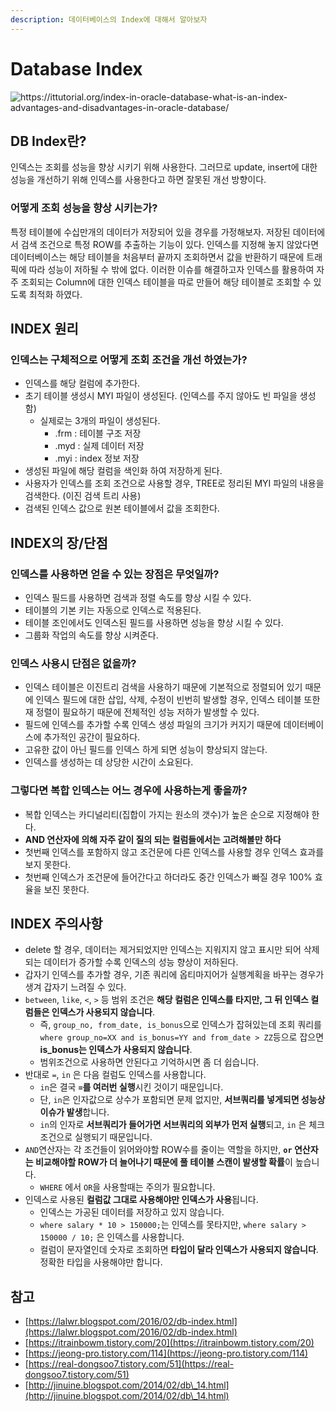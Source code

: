 ```yaml
---
description: 데이터베이스의 Index에 대해서 알아보자
---
```


# Database Index

![https://ittutorial.org/index-in-oracle-database-what-is-an-index-advantages-and-disadvantages-in-oracle-database/
](<../.gitbook/assets/image (122).png>)

## DB Index란?

인덱스는 조회를 성능을 향상 시키기 위해 사용한다. 그러므로 update, insert에 대한 성능을 개선하기 위해 인덱스를 사용한다고 하면 잘못된 개선 방향이다.

### 어떻게 조회 성능을 향상 시키는가?

특정 테이블에 수십만개의 데이터가 저장되어 있을 경우를 가정해보자. 저장된 데이터에서 검색 조건으로 특정 ROW를 추출하는 기능이 있다. 인덱스를 지정해 놓지 않았다면 데이터베이스는 해당 테이블을 처음부터 끝까지 조회하면서 값을 반환하기 때문에 트래픽에 따라 성능이 저하될 수 밖에 없다. 이러한 이슈를 해결하고자 인덱스를 활용하여 자주 조회되는 Column에 대한 인덱스 테이블을 따로 만들어 해당 테이블로 조회할 수 있도록 최적화 하였다.

## INDEX 원리

### 인덱스는 구체적으로 어떻게 조회 조건을 개선 하였는가?

* 인덱스를 해당 컬럼에 추가한다.
* 초기 테이블 생성시 MYI 파일이 생성된다. (인덱스를 주지 않아도 빈 파일을 생성함)
  * 실제로는 3개의 파일이 생성된다.
    * .frm : 테이블 구조 저장
    * .myd : 실제 데이터 저장
    * .myi : index 정보 저장
* 생성된 파일에 해당 컬럼을 색인화 하여 저장하게 된다.
* 사용자가 인덱스를 조회 조건으로 사용할 경우, TREE로 정리된 MYI 파일의 내용을 검색한다. (이진 검색 트리 사용)
* 검색된 인덱스 값으로 원본 테이블에서 값을 조회한다.

## INDEX의 장/단점

### 인덱스를 사용하면 얻을 수 있는 장점은 무엇일까?

* 인덱스 필드를 사용하면 검색과 정렬 속도를 향상 시킬 수 있다.
* 테이블의 기본 키는 자동으로 인덱스로 적용된다.
* 테이블 조인에서도 인덱스된 필드를 사용하면 성능을 향상 시킬 수 있다.
* 그룹화 작업의 속도를 향상 시켜준다.

### 인덱스 사용시 단점은 없을까?

* 인덱스 테이블은 이진트리 검색을 사용하기 때문에 기본적으로 정렬되어 있기 때문에 인덱스 필드에 대한 삽입, 삭제, 수정이 빈번히 발생할 경우, 인덱스 테이블 또한 재 정렬이 필요하기 때문에 전체적인 성능 저하가 발생할 수 있다.
* 필드에 인덱스를 추가할 수록 인덱스 생성 파일의 크기가 커지기 때문에 데이터베이스에 추가적인 공간이 필요하다.
* 고유한 값이 아닌 필드를 인덱스 하게 되면 성능이 향상되지 않는다.
* 인덱스를 생성하는 데 상당한 시간이 소요된다.

### 그렇다면 복합 인덱스는 어느 경우에 사용하는게 좋을까?

* 복합 인덱스는 카디널리티(집합이 가지는 원소의 갯수)가 높은 순으로 지정해야 한다.
* **AND 연산자에 의해 자주 같이 질의 되는 컬럼들에서는 고려해볼만 하다**
* 첫번째 인덱스를 포함하지 않고 조건문에 다른 인덱스를 사용할 경우 인덱스 효과를 보지 못한다.
* 첫번째 인덱스가 조건문에 들어간다고 하더라도 중간 인덱스가 빠질 경우 100% 효율을 보진 못한다.

## INDEX 주의사항

* delete 할 경우, 데이터는 제거되었지만 인덱스는 지워지지 않고 표시만 되어 삭제되는 데이터가 증가할 수록 인덱스의 성능 향상이 저하된다.
* 갑자기 인덱스를 추가할 경우, 기존 쿼리에 옵티마지어가 실행계획을 바꾸는 경우가 생겨 갑자기 느려질 수 있다.
* `between`, `like`, `<`, `>` 등 범위 조건은 **해당 컬럼은 인덱스를 타지만, 그 뒤 인덱스 컬럼들은 인덱스가 사용되지 않습니다**.
  * 즉, `group_no, from_date, is_bonus`으로 인덱스가 잡혀있는데 조회 쿼리를 `where group_no=XX and is_bonus=YY and from_date > ZZ`등으로 잡으면 **is\_bonus는 인덱스가 사용되지 않습니다**.
  * 범위조건으로 사용하면 안된다고 기억하시면 좀 더 쉽습니다.
* 반대로 `=`, `in` 은 다음 컬럼도 인덱스를 사용합니다.
  * `in`은 결국 **`=`를 여러번 실행**시킨 것이기 때문입니다.
  * 단, `in`은 인자값으로 상수가 포함되면 문제 없지만, **서브쿼리를 넣게되면 성능상 이슈가 발생**합니다.
  * `in`의 인자로 **서브쿼리가 들어가면 서브쿼리의 외부가 먼저 실행**되고, `in` 은 체크조건으로 실행되기 때문입니다.
* `AND`연산자는 각 조건들이 읽어와야할 ROW수를 줄이는 역할을 하지만, **`or` 연산자는 비교해야할 ROW가 더 늘어나기 때문에 풀 테이블 스캔이 발생할 확률**이 높습니다.
  * `WHERE` 에서 `OR`을 사용할때는 주의가 필요합니다.
* 인덱스로 사용된 **컬럼값 그대로 사용해야만 인덱스가 사용**됩니다.
  * 인덱스는 가공된 데이터를 저장하고 있지 않습니다.
  * `where salary * 10 > 150000;`는 인덱스를 못타지만, `where salary > 150000 / 10;` 은 인덱스를 사용합니다.
  * 컬럼이 문자열인데 숫자로 조회하면 **타입이 달라 인덱스가 사용되지 않습니다**. 정확한 타입을 사용해야만 합니다.

## 참고

* [https://lalwr.blogspot.com/2016/02/db-index.html](https://lalwr.blogspot.com/2016/02/db-index.html)
* [https://itrainbowm.tistory.com/20](https://itrainbowm.tistory.com/20)
* [https://jeong-pro.tistory.com/114](https://jeong-pro.tistory.com/114)
* [https://real-dongsoo7.tistory.com/51](https://real-dongsoo7.tistory.com/51)
* [http://jinuine.blogspot.com/2014/02/db\_14.html](http://jinuine.blogspot.com/2014/02/db\_14.html)
